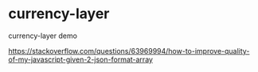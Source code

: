 # currency-layer
 currency-layer demo

https://stackoverflow.com/questions/63969994/how-to-improve-quality-of-my-javascript-given-2-json-format-array